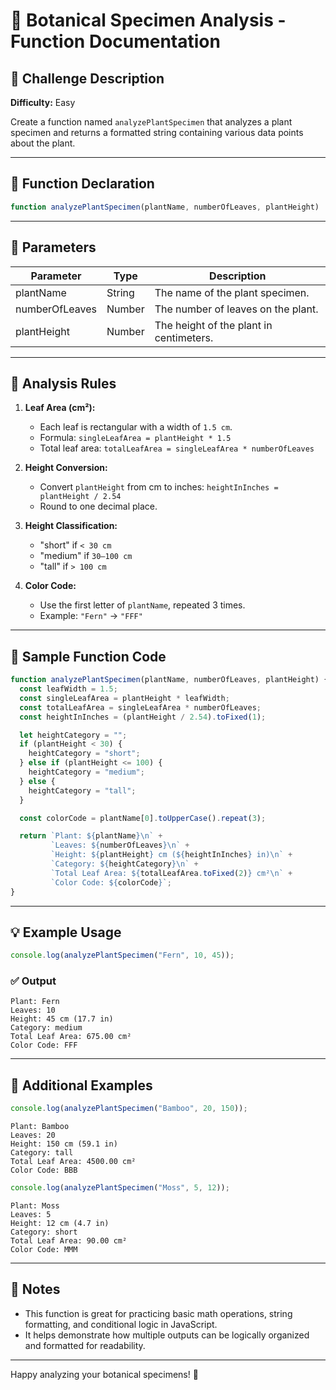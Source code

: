 # 🌿 Botanical Specimen Analysis - Function Documentation

## 📌 Challenge Description

**Difficulty:** Easy

Create a function named `analyzePlantSpecimen` that analyzes a plant specimen and returns a formatted string containing various data points about the plant.

---

## 🔧 Function Declaration

```javascript
function analyzePlantSpecimen(plantName, numberOfLeaves, plantHeight)
```

---

## 🧾 Parameters

| Parameter      | Type   | Description                             |
| -------------- | ------ | --------------------------------------- |
| plantName      | String | The name of the plant specimen.         |
| numberOfLeaves | Number | The number of leaves on the plant.      |
| plantHeight    | Number | The height of the plant in centimeters. |

---

## 🔬 Analysis Rules

1. **Leaf Area (cm²):**

   * Each leaf is rectangular with a width of `1.5 cm`.
   * Formula: `singleLeafArea = plantHeight * 1.5`
   * Total leaf area: `totalLeafArea = singleLeafArea * numberOfLeaves`

2. **Height Conversion:**

   * Convert `plantHeight` from cm to inches: `heightInInches = plantHeight / 2.54`
   * Round to one decimal place.

3. **Height Classification:**

   * "short" if `< 30 cm`
   * "medium" if `30–100 cm`
   * "tall" if `> 100 cm`

4. **Color Code:**

   * Use the first letter of `plantName`, repeated 3 times.
   * Example: `"Fern"` → `"FFF"`

---

## 🧩 Sample Function Code

```javascript
function analyzePlantSpecimen(plantName, numberOfLeaves, plantHeight) {
  const leafWidth = 1.5;
  const singleLeafArea = plantHeight * leafWidth;
  const totalLeafArea = singleLeafArea * numberOfLeaves;
  const heightInInches = (plantHeight / 2.54).toFixed(1);

  let heightCategory = "";
  if (plantHeight < 30) {
    heightCategory = "short";
  } else if (plantHeight <= 100) {
    heightCategory = "medium";
  } else {
    heightCategory = "tall";
  }

  const colorCode = plantName[0].toUpperCase().repeat(3);

  return `Plant: ${plantName}\n` +
         `Leaves: ${numberOfLeaves}\n` +
         `Height: ${plantHeight} cm (${heightInInches} in)\n` +
         `Category: ${heightCategory}\n` +
         `Total Leaf Area: ${totalLeafArea.toFixed(2)} cm²\n` +
         `Color Code: ${colorCode}`;
}
```

---

## 💡 Example Usage

```javascript
console.log(analyzePlantSpecimen("Fern", 10, 45));
```

### ✅ Output

```
Plant: Fern
Leaves: 10
Height: 45 cm (17.7 in)
Category: medium
Total Leaf Area: 675.00 cm²
Color Code: FFF
```

---

## 🧪 Additional Examples

```javascript
console.log(analyzePlantSpecimen("Bamboo", 20, 150));
```

```
Plant: Bamboo
Leaves: 20
Height: 150 cm (59.1 in)
Category: tall
Total Leaf Area: 4500.00 cm²
Color Code: BBB
```

```javascript
console.log(analyzePlantSpecimen("Moss", 5, 12));
```

```
Plant: Moss
Leaves: 5
Height: 12 cm (4.7 in)
Category: short
Total Leaf Area: 90.00 cm²
Color Code: MMM
```

---

## 📎 Notes

* This function is great for practicing basic math operations, string formatting, and conditional logic in JavaScript.
* It helps demonstrate how multiple outputs can be logically organized and formatted for readability.

---

Happy analyzing your botanical specimens! 🌱
